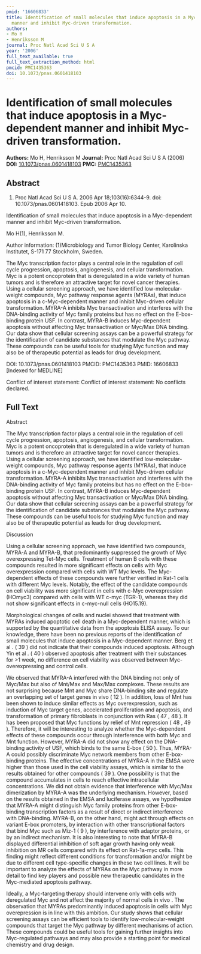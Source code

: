 ```yaml
---
pmid: '16606833'
title: Identification of small molecules that induce apoptosis in a Myc-dependent
  manner and inhibit Myc-driven transformation.
authors:
- Mo H
- Henriksson M
journal: Proc Natl Acad Sci U S A
year: '2006'
full_text_available: true
full_text_extraction_method: html
pmcid: PMC1435363
doi: 10.1073/pnas.0601418103
---
```


# Identification of small molecules that induce apoptosis in a Myc-dependent manner and inhibit Myc-driven transformation.
**Authors:** Mo H, Henriksson M
**Journal:** Proc Natl Acad Sci U S A (2006)
**DOI:** [10.1073/pnas.0601418103](https://doi.org/10.1073/pnas.0601418103)
**PMC:** [PMC1435363](https://www.ncbi.nlm.nih.gov/pmc/articles/PMC1435363/)

## Abstract

1. Proc Natl Acad Sci U S A. 2006 Apr 18;103(16):6344-9. doi: 
10.1073/pnas.0601418103. Epub 2006 Apr 10.

Identification of small molecules that induce apoptosis in a Myc-dependent 
manner and inhibit Myc-driven transformation.

Mo H(1), Henriksson M.

Author information:
(1)Microbiology and Tumor Biology Center, Karolinska Institutet, S-171 77 
Stockholm, Sweden.

The Myc transcription factor plays a central role in the regulation of cell 
cycle progression, apoptosis, angiogenesis, and cellular transformation. Myc is 
a potent oncoprotein that is deregulated in a wide variety of human tumors and 
is therefore an attractive target for novel cancer therapies. Using a cellular 
screening approach, we have identified low-molecular-weight compounds, Myc 
pathway response agents (MYRAs), that induce apoptosis in a c-Myc-dependent 
manner and inhibit Myc-driven cellular transformation. MYRA-A inhibits Myc 
transactivation and interferes with the DNA-binding activity of Myc family 
proteins but has no effect on the E-box-binding protein USF. In contrast, MYRA-B 
induces Myc-dependent apoptosis without affecting Myc transactivation or Myc/Max 
DNA binding. Our data show that cellular screening assays can be a powerful 
strategy for the identification of candidate substances that modulate the Myc 
pathway. These compounds can be useful tools for studying Myc function and may 
also be of therapeutic potential as leads for drug development.

DOI: 10.1073/pnas.0601418103
PMCID: PMC1435363
PMID: 16606833 [Indexed for MEDLINE]

Conflict of interest statement: Conflict of interest statement: No conflicts 
declared.

## Full Text

Abstract

The Myc transcription factor plays a central role in the regulation of cell cycle progression, apoptosis, angiogenesis, and cellular transformation. Myc is a potent oncoprotein that is deregulated in a wide variety of human tumors and is therefore an attractive target for novel cancer therapies. Using a cellular screening approach, we have identified low-molecular-weight compounds, Myc pathway response agents (MYRAs), that induce apoptosis in a c-Myc-dependent manner and inhibit Myc-driven cellular transformation. MYRA-A inhibits Myc transactivation and interferes with the DNA-binding activity of Myc family proteins but has no effect on the E-box-binding protein USF. In contrast, MYRA-B induces Myc-dependent apoptosis without affecting Myc transactivation or Myc/Max DNA binding. Our data show that cellular screening assays can be a powerful strategy for the identification of candidate substances that modulate the Myc pathway. These compounds can be useful tools for studying Myc function and may also be of therapeutic potential as leads for drug development.

Discussion

Using a cellular screening approach, we have identified two compounds, MYRA-A and MYRA-B, that predominantly suppressed the growth of Myc overexpressing Tet-Myc cells. Treatment of human B cells with these compounds resulted in more significant effects on cells with Myc overexpression compared with cells with WT Myc levels. The Myc-dependent effects of these compounds were further verified in Rat-1 cells with different Myc levels. Notably, the effect of the candidate compounds on cell viability was more significant in cells with c-Myc overexpression (HOmyc3) compared with cells with WT c-myc (TGR-1), whereas they did not show significant effects in c-myc-null cells (HO15.19).

Morphological changes of cells and nuclei showed that treatment with MYRAs induced apoptotic cell death in a Myc-dependent manner, which is supported by the quantitative data from the apoptosis ELISA assay. To our knowledge, there have been no previous reports of the identification of small molecules that induce apoptosis in a Myc-dependent manner. Berg et al . ( 39 ) did not indicate that their compounds induced apoptosis. Although Yin et al . ( 40 ) observed apoptosis after treatment with their substances for >1 week, no difference on cell viability was observed between Myc-overexpressing and control cells.

We observed that MYRA-A interfered with the DNA binding not only of Myc/Max but also of Mnt/Max and Max/Max complexes. These results are not surprising because Mnt and Myc share DNA-binding site and regulate an overlapping set of target genes in vivo ( 12 ). In addition, loss of Mnt has been shown to induce similar effects as Myc overexpression, such as induction of Myc target genes, accelerated proliferation and apoptosis, and transformation of primary fibroblasts in conjunction with Ras ( 47 , 48 ). It has been proposed that Myc functions by relief of Mnt repression ( 48 , 49 ). Therefore, it will be interesting to analyze whether the Myc-dependent effects of these compounds occur through interference with both Myc and Mnt function. However, MYRA-A did not show any effect on the DNA-binding activity of USF, which binds to the same E-box ( 50 ). Thus, MYRA-A could possibly discriminate Myc network members from other E-box-binding proteins. The effective concentrations of MYRA-A in the EMSA were higher than those used in the cell viability assays, which is similar to the results obtained for other compounds ( 39 ). One possibility is that the compound accumulates in cells to reach effective intracellular concentrations. We did not obtain evidence that interference with Myc/Max dimerization by MYRA-A was the underlying mechanism. However, based on the results obtained in the EMSA and luciferase assays, we hypothesize that MYRA-A might distinguish Myc family proteins from other E-box-binding transcription factors as a result of direct or indirect interference with DNA-binding. MYRA-B, on the other hand, might act through effects on variant E-box promoters, by interaction with other transcriptional factors that bind Myc such as Miz-1 ( 9 ), by interference with adaptor proteins, or by an indirect mechanism. It is also interesting to note that MYRA-B displayed differential inhibition of soft agar growth having only weak inhibition on MR cells compared with its effect on Rat-1a-myc cells. This finding might reflect different conditions for transformation and/or might be due to different cell type-specific changes in these two cell lines. It will be important to analyze the effects of MYRAs on the Myc pathway in more detail to find key players and possible new therapeutic candidates in the Myc-mediated apoptosis pathway.

Ideally, a Myc-targeting therapy should intervene only with cells with deregulated Myc and not affect the majority of normal cells in vivo . The observation that MYRAs predominantly induced apoptosis in cells with Myc overepression is in line with this ambition. Our study shows that cellular screening assays can be efficient tools to identify low-molecular-weight compounds that target the Myc pathway by different mechanisms of action. These compounds could be useful tools for gaining further insights into Myc-regulated pathways and may also provide a starting point for medical chemistry and drug design.

